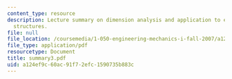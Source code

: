 ```yaml
---
content_type: resource
description: Lecture summary on dimension analysis and application to engineering
  structures.
file: null
file_location: /coursemedia/1-050-engineering-mechanics-i-fall-2007/a124ef9c60ac91f72efc1590735b883c_summary3.pdf
file_type: application/pdf
resourcetype: Document
title: summary3.pdf
uid: a124ef9c-60ac-91f7-2efc-1590735b883c
---
```

